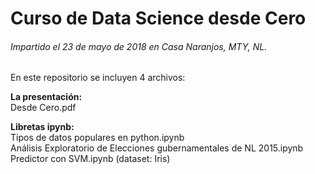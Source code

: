 # Curso de Data Science desde Cero
###### Impartido el 23 de mayo de 2018 en Casa Naranjos, MTY, NL.

En este repositorio se incluyen 4 archivos:  

**La presentación:**  
Desde Cero.pdf


**Libretas ipynb:**  
Tipos de datos populares en python.ipynb  
Análisis Exploratorio de Elecciones gubernamentales de NL 2015.ipynb  
Predictor con SVM.ipynb (dataset: Iris)

 